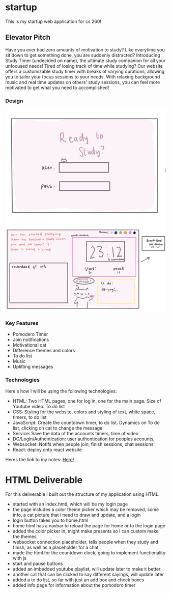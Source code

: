 # startup
This is my startup web application for cs 260!
## Elevator Pitch
  Have you ever had zero amounts of motivation to study? Like everytime you sit down to get something done, you are suddenly distracted? Introducing Study Timer (undecided on name), the ultimate study companion for all your unfocused needs! Tired of losing track of time while studying? Our website offers a customizable study timer with breaks of varying durations, allowing you to tailor your focus sessions to your needs. With relaxing background music and real time updates on others' study sessions, you can feel more motivated to get what you need to accomplished!
### Design

![Login](https://github.com/ryannpx/startup/blob/main/IMG_0472.jpg?raw=true)
![Home](https://github.com/ryannpx/startup/blob/main/IMG_0473.jpg?raw=true)

### Key Features
- Pomodero Timer 
- Join notifications
- Motivational cat
- Difference themes and colors
- To do list
- Music
- Uplifting messages

### Technologies
Here's how I will be using the following technologies:
- HTML: Two HTML pages, one for log in, one for the main page. Size of Youtube video. To do list
- CSS: Styling for the website, colors and styling of text, white space, timers, to do list
- JavaScript: Create the countdown timer, to do list. Dynamics on To do list, clicking on cat to change the message
- Service: Save the data of the accounts timers, time of video
- DG/Login/Authentication: user authentication for peoples accounts, 
- Websocket: Notifs when people join, finish sessions, chat sessions
- React: deploy onto react website 


Heres the link to my notes: [Here!](notes.md)


# HTML Deliverable
For this deliverable I built out the structure of my application using HTML.
- started with an index.hmtl, which will be my login page
- the page includes a color theme picker which may be removed, some info, a cat picture that i need to draw and update, and a login
- login button takes you to home.html
- home.html has a navbar to reload the page for home or to the login page
- added the color picker in, might make presents so i can custom make the themes
- websocket connection placeholder, tells people when they study and finish, as well as a placeholder for a chat
- made the html for the countdown clock, going to implement functionality with js
- start and pause buttons
- added an imbedded youtube playlist, will update later to make it better
- another cat that can be clicked to say different sayings, will update later
- added a to do list, so far with just an add box and check boxes
- added info page for information about the pomodoro timer

